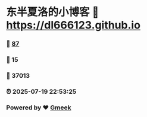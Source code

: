 # 东半夏洛的小博客 :link: https://dl666123.github.io 
### :page_facing_up: [87](https://dl666123.github.io/tag.html) 
### :speech_balloon: 15 
### :hibiscus: 37013 
### :alarm_clock: 2025-07-19 22:53:25 
### Powered by :heart: [Gmeek](https://github.com/Meekdai/Gmeek)

